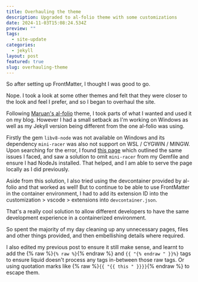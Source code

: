 ```yaml
---
title: Overhauling the theme
description: Upgraded to al-folio theme with some customizations
date: 2024-11-03T15:08:24.534Z
preview: ""
tags:
  - site-update
categories:
  - jekyll
layout: post
featured: true
slug: overhauling-theme
---
```

So after setting up FrontMatter,  I thought I was good to go.

Nope. I took a look at some other themes and felt that they were closer to the look and feel I prefer, and so I began to overhaul the site.

Following [Maruan's al-folio](https://github.com/alshedivat/al-folio) theme, I took parts of what I wanted and used it on my blog. However I had a small setback as I'm working on Windows as well as my Jekyll version being different from the one al-folio was using.

Firstly the gem `libv8-node` was not available on Windows and its dependency `mini-racer` was also not support on WSL / CYGWIN / MINGW. Upon searching for the error, I found [this page](https://github.com/alshedivat/al-folio/issues/691) which outlined the same issues I faced, and saw a solution to omit `mini-racer` from my Gemfile and ensure I had NodeJs installed. That helped, and I am able to serve the page locally as I did previously.

Aside from this solution, I also tried using the devcontainer provided by al-folio and that worked as well! But to continue to be able to use FrontMatter in the container environment, I had to add its extension ID into the customization > vscode > extensions into `devcontainer.json`.

That's a really cool solution to allow different developers to have the same development experience in a containerized environment.

So spent the majority of my day cleaning up any unnecessary pages, files and other things provided, and then embellishing details where required.

I also edited my previous post to ensure it still make sense, and learnt to add the {% raw %}`{% raw %}`{% endraw %} and `{{ "{% endraw " }}%}` tags to ensure liquid doesn't process any tags in-between those raw tags. Or using quotation marks like {% raw %}`{{ "{{ this " }}}}`{% endraw %} to escape them.
